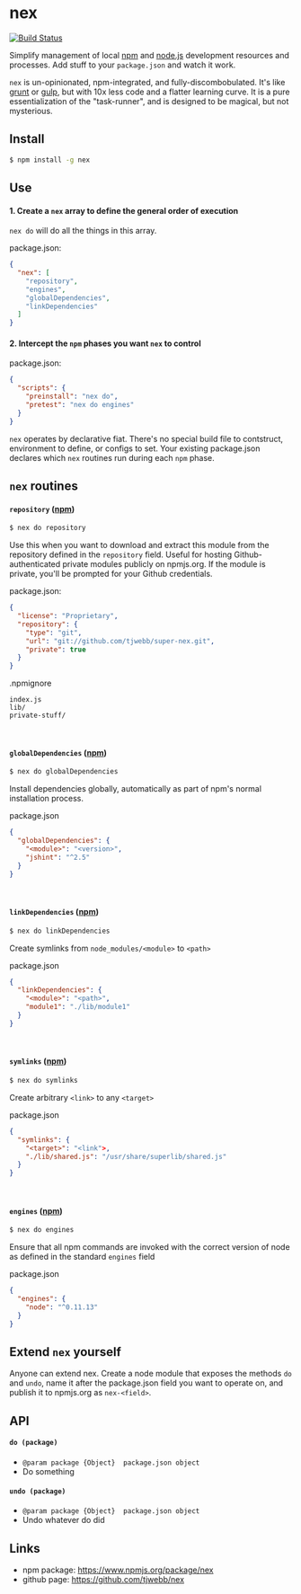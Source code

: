 # nex

[![Build Status](https://travis-ci.org/tjwebb/nex.png)](https://travis-ci.org/tjwebb/nex)

Simplify management of local [npm](npmjs.org) and [node.js](nodejs.org) development resources and processes. Add stuff to your `package.json` and watch it work. 

`nex` is un-opinionated, npm-integrated, and fully-discombobulated. It's like [grunt](http://gruntjs.com) or [gulp](http://gulpjs.com), but with 10x less code and a flatter learning curve. It is a pure essentialization of the "task-runner", and is designed to be magical, but not mysterious.

## Install
```sh
$ npm install -g nex
```

## Use

#### 1. Create a `nex` array to define the general order of execution
`nex do` will do all the things in this array.

package.json:
```json
{
  "nex": [
    "repository",
    "engines",
    "globalDependencies",
    "linkDependencies"
  ]
}
```

#### 2. Intercept the `npm` phases you want `nex` to control
package.json:
```json
{
  "scripts": {
    "preinstall": "nex do",
    "pretest": "nex do engines"
  }
}
```
`nex` operates by declarative fiat. There's no special build file to contstruct, environment to define, or configs to set. Your existing package.json declares which `nex` routines run during each `npm` phase.

## `nex` routines

#### `repository` ([npm](https://www.npmjs.org/package/nex-repository))
```sh
$ nex do repository
```
Use this when you want to download and extract this module from the repository defined in the `repository` field. Useful for hosting Github-authenticated private modules publicly on npmjs.org. If the module is private, you'll be prompted for your Github credentials.

package.json:
```json
{
  "license": "Proprietary",
  "repository": {
    "type": "git",
    "url": "git://github.com/tjwebb/super-nex.git",
    "private": true
  }
}

```
.npmignore
```
index.js
lib/
private-stuff/
```
<br/>

#### `globalDependencies` ([npm](https://www.npmjs.org/package/nex-global-dependencies))
```sh
$ nex do globalDependencies
```
Install dependencies globally, automatically as part of npm's normal installation process.

package.json
```json
{
  "globalDependencies": {
    "<module>": "<version>",
    "jshint": "^2.5"
  }
}
```
<br/>

#### `linkDependencies` ([npm](https://www.npmjs.org/package/nex-link-dependencies))
```sh
$ nex do linkDependencies
```
Create symlinks from `node_modules/<module>` to `<path>`

package.json
```json
{
  "linkDependencies": {
    "<module>": "<path>",
    "module1": "./lib/module1"
  }
}
```
<br/>

#### `symlinks` ([npm](https://www.npmjs.org/package/symlinks))
```sh
$ nex do symlinks
```
Create arbitrary `<link>` to any `<target>`

package.json
```json
{
  "symlinks": {
    "<target>": "<link">,
    "./lib/shared.js": "/usr/share/superlib/shared.js"
  }
}
```
<br/>

#### `engines` ([npm](https://www.npmjs.org/package/engines))
```sh
$ nex do engines
```
Ensure that all npm commands are invoked with the correct version of node as defined in the standard `engines` field

package.json
```json
{
  "engines": {
    "node": "^0.11.13"
  }
}
```

## Extend `nex` yourself
Anyone can extend nex. Create a node module that exposes the methods `do` and `undo`, name it after the package.json field you want to operate on, and publish it to npmjs.org as `nex-<field>`.

## API

#### `do (package)`
  - `@param package {Object}  package.json object`
  - Do something

#### `undo (package)`
  - `@param package {Object}  package.json object`
  - Undo whatever do did

## Links
- npm package: <https://www.npmjs.org/package/nex>
- github page: <https://github.com/tjwebb/nex>
